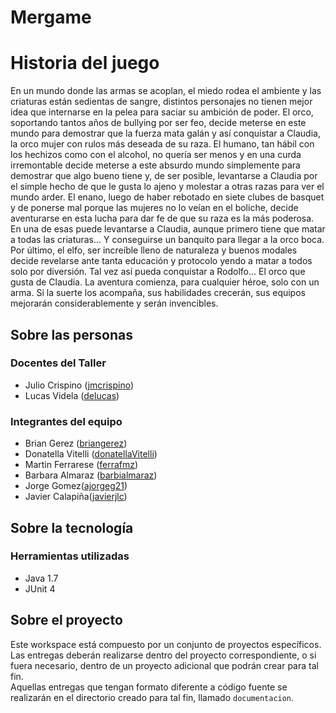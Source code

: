 ﻿# Mergame

# Historia del juego

En un mundo donde las armas se acoplan, el miedo rodea el ambiente y las criaturas están sedientas de sangre, distintos personajes no tienen mejor idea que internarse en la pelea para saciar su ambición de poder.
El orco, soportando tantos años de bullying por ser feo, decide meterse en este mundo para demostrar que la fuerza mata galán y así conquistar a Claudia, la orco mujer con rulos más deseada de su raza.
El humano, tan hábil con los hechizos como con el alcohol, no quería ser menos y en una curda irremontable decide meterse a este absurdo mundo simplemente para demostrar que algo bueno tiene y, de ser posible, levantarse a Claudia por el simple hecho de que le gusta lo ajeno y molestar a otras razas para ver el mundo arder. 
El enano, luego de haber rebotado en siete clubes de basquet y de ponerse mal porque las mujeres no lo veían en el boliche, decide aventurarse en esta lucha para dar fe de que su raza es la más poderosa. En una de esas puede levantarse a Claudia, aunque primero tiene que matar a todas las criaturas... Y conseguirse un banquito para llegar a la orco boca.
Por último, el elfo, ser increíble lleno de naturaleza y buenos modales decide revelarse ante tanta educación y protocolo yendo a matar a todos solo por diversión. Tal vez así pueda conquistar a Rodolfo... El orco que gusta de Claudia.
La aventura comienza, para cualquier héroe, solo con un arma. Si la suerte los acompaña, sus habilidades crecerán, sus equipos mejorarán considerablemente y serán invencibles.

## Sobre las personas

### Docentes del Taller

* Julio Crispino ([jmcrispino](https://github.com/jmcrispino))
* Lucas Videla ([delucas](https://github.com/delucas))

### Integrantes del equipo

* Brian Gerez ([briangerez](https://github.com/briangerez))
* Donatella Vitelli ([donatellaVitelli](https://github.com/donatellaVitelli))
* Martin Ferrarese ([ferrafmz](https://github.com/ferrafmz))
* Barbara Almaraz ([barbialmaraz](https://github.com/barbialmaraz))
* Jorge Gomez([ajorgeg21](https://github.com/ajorgeg21))
* Javier Calapiña([javierjlc](https://github.com/javierjlc))

## Sobre la tecnología

### Herramientas utilizadas

* Java 1.7
* JUnit 4

## Sobre el proyecto

Este workspace está compuesto por un conjunto de proyectos específicos. Las entregas deberán realizarse dentro del proyecto correspondiente, o si fuera necesario, dentro de un proyecto adicional que podrán crear para tal fin.  
Aquellas entregas que tengan formato diferente a código fuente se realizarán en el directorio creado para tal fin, llamado `documentacion`.
